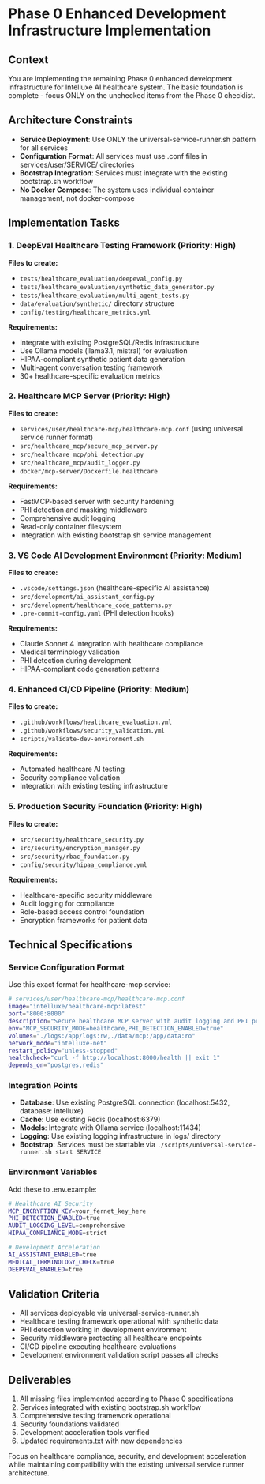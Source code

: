 # Phase 0 Enhanced Development Infrastructure Implementation

## Context
You are implementing the remaining Phase 0 enhanced development infrastructure for Intelluxe AI healthcare system. The basic foundation is complete - focus ONLY on the unchecked items from the Phase 0 checklist.

## Architecture Constraints
- **Service Deployment**: Use ONLY the universal-service-runner.sh pattern for all services
- **Configuration Format**: All services must use .conf files in services/user/SERVICE/ directories
- **Bootstrap Integration**: Services must integrate with the existing bootstrap.sh workflow
- **No Docker Compose**: The system uses individual container management, not docker-compose

## Implementation Tasks

### 1. DeepEval Healthcare Testing Framework (Priority: High)
**Files to create:**
- `tests/healthcare_evaluation/deepeval_config.py`
- `tests/healthcare_evaluation/synthetic_data_generator.py`
- `tests/healthcare_evaluation/multi_agent_tests.py`
- `data/evaluation/synthetic/` directory structure
- `config/testing/healthcare_metrics.yml`

**Requirements:**
- Integrate with existing PostgreSQL/Redis infrastructure
- Use Ollama models (llama3.1, mistral) for evaluation
- HIPAA-compliant synthetic patient data generation
- Multi-agent conversation testing framework
- 30+ healthcare-specific evaluation metrics

### 2. Healthcare MCP Server (Priority: High)
**Files to create:**
- `services/user/healthcare-mcp/healthcare-mcp.conf` (using universal service runner format)
- `src/healthcare_mcp/secure_mcp_server.py`
- `src/healthcare_mcp/phi_detection.py`
- `src/healthcare_mcp/audit_logger.py`
- `docker/mcp-server/Dockerfile.healthcare`

**Requirements:**
- FastMCP-based server with security hardening
- PHI detection and masking middleware
- Comprehensive audit logging
- Read-only container filesystem
- Integration with existing bootstrap.sh service management

### 3. VS Code AI Development Environment (Priority: Medium)
**Files to create:**
- `.vscode/settings.json` (healthcare-specific AI assistance)
- `src/development/ai_assistant_config.py`
- `src/development/healthcare_code_patterns.py`
- `.pre-commit-config.yaml` (PHI detection hooks)

**Requirements:**
- Claude Sonnet 4 integration with healthcare compliance
- Medical terminology validation
- PHI detection during development
- HIPAA-compliant code generation patterns

### 4. Enhanced CI/CD Pipeline (Priority: Medium)
**Files to create:**
- `.github/workflows/healthcare_evaluation.yml`
- `.github/workflows/security_validation.yml`
- `scripts/validate-dev-environment.sh`

**Requirements:**
- Automated healthcare AI testing
- Security compliance validation
- Integration with existing testing infrastructure

### 5. Production Security Foundation (Priority: High)
**Files to create:**
- `src/security/healthcare_security.py`
- `src/security/encryption_manager.py`
- `src/security/rbac_foundation.py`
- `config/security/hipaa_compliance.yml`

**Requirements:**
- Healthcare-specific security middleware
- Audit logging for compliance
- Role-based access control foundation
- Encryption frameworks for patient data

## Technical Specifications

### Service Configuration Format
Use this exact format for healthcare-mcp service:
```bash
# services/user/healthcare-mcp/healthcare-mcp.conf
image="intelluxe/healthcare-mcp:latest"
port="8000:8000"
description="Secure healthcare MCP server with audit logging and PHI protection"
env="MCP_SECURITY_MODE=healthcare,PHI_DETECTION_ENABLED=true"
volumes="./logs:/app/logs:rw,./data/mcp:/app/data:ro"
network_mode="intelluxe-net"
restart_policy="unless-stopped"
healthcheck="curl -f http://localhost:8000/health || exit 1"
depends_on="postgres,redis"
```

### Integration Points
- **Database**: Use existing PostgreSQL connection (localhost:5432, database: intelluxe)
- **Cache**: Use existing Redis (localhost:6379)
- **Models**: Integrate with Ollama service (localhost:11434)
- **Logging**: Use existing logging infrastructure in logs/ directory
- **Bootstrap**: Services must be startable via `./scripts/universal-service-runner.sh start SERVICE`

### Environment Variables
Add these to .env.example:
```bash
# Healthcare AI Security
MCP_ENCRYPTION_KEY=your_fernet_key_here
PHI_DETECTION_ENABLED=true
AUDIT_LOGGING_LEVEL=comprehensive
HIPAA_COMPLIANCE_MODE=strict

# Development Acceleration
AI_ASSISTANT_ENABLED=true
MEDICAL_TERMINOLOGY_CHECK=true
DEEPEVAL_ENABLED=true
```

## Validation Criteria
- All services deployable via universal-service-runner.sh
- Healthcare testing framework operational with synthetic data
- PHI detection working in development environment
- Security middleware protecting all healthcare endpoints
- CI/CD pipeline executing healthcare evaluations
- Development environment validation script passes all checks

## Deliverables
1. All missing files implemented according to Phase 0 specifications
2. Services integrated with existing bootstrap.sh workflow
3. Comprehensive testing framework operational
4. Security foundations validated
5. Development acceleration tools verified
6. Updated requirements.txt with new dependencies

Focus on healthcare compliance, security, and development acceleration while maintaining compatibility with the existing universal service runner architecture.